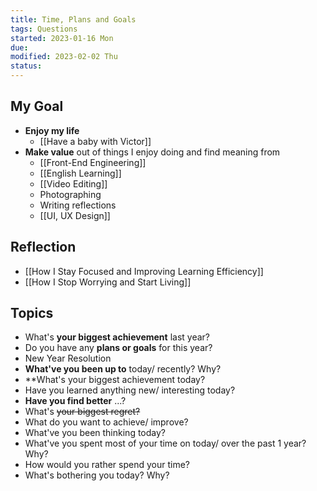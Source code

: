 ```yaml
---
title: Time, Plans and Goals
tags: Questions     
started: 2023-01-16 Mon
due: 
modified: 2023-02-02 Thu
status: 
---
```

## My Goal
- **Enjoy my life**
	- [[Have a baby with Victor]]
- **Make value** out of things I enjoy doing and find meaning from
	- [[Front-End Engineering]] 
	- [[English Learning]]
	- [[Video Editing]]
	- Photographing
	- Writing reflections 
	- [[UI, UX Design]]
## Reflection
- [[How I Stay Focused and Improving Learning Efficiency]]
- [[How I Stop Worrying and Start Living]]
## Topics
- What's **your biggest achievement** last year?
- Do you have any **plans or goals** for this year?
- New Year Resolution
- **What've you been up to** today/ recently? Why?
- **What's your biggest achievement today?
- Have you learned anything new/ interesting today?
- **Have you find better** ...?
- What's ~~your biggest regret?~~
- What do you want to achieve/ improve?
- What've you been thinking today?
- What've you spent most of your time on today/ over the past 1 year? Why?
- How would you rather spend your time?
- What's bothering you today? Why?